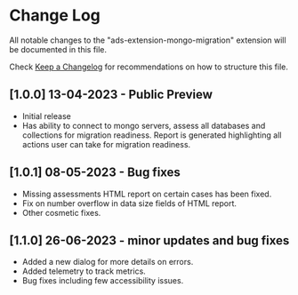 # Change Log

All notable changes to the "ads-extension-mongo-migration" extension will be documented in this file.

Check [Keep a Changelog](http://keepachangelog.com/) for recommendations on how to structure this file.

## [1.0.0] 13-04-2023 - Public Preview

- Initial release
- Has ability to connect to mongo servers, assess all databases and collections for migration readiness. Report is generated highlighting all actions user can take for migration readiness.

## [1.0.1] 08-05-2023 - Bug fixes

- Missing assessments HTML report on certain cases has been fixed.
- Fix on number overflow in data size fields of HTML report.
- Other cosmetic fixes.

## [1.1.0] 26-06-2023 - minor updates and bug fixes

- Added a new dialog for more details on errors.
- Added telemetry to track metrics.
- Bug fixes including few accessibility issues.
